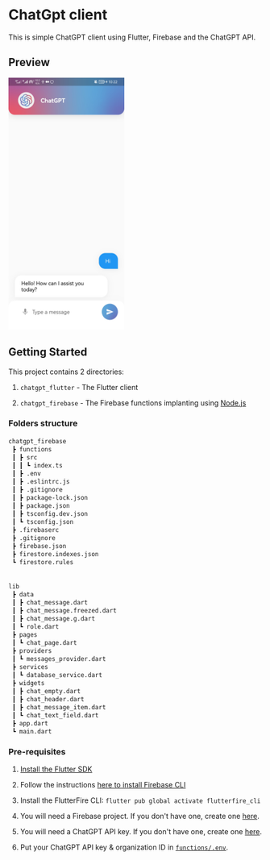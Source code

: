 # ChatGpt client

This is simple ChatGPT client using Flutter, Firebase and the ChatGPT API.

## Preview

<img src="https://github.com/ahmedalmubarak/ChatGpt-client/blob/main/chatgpt_flutter/assets/screen1.jpg?raw=true"  width="" height="500">

## Getting Started

This project contains 2 directories:

1. `chatgpt_flutter` - The Flutter client

2. `chatgpt_firebase` - The Firebase functions implanting using [Node.js](https://nodejs.org/)

### Folders structure

    chatgpt_firebase
     ┣ functions
     ┃ ┣ src
     ┃ ┃ ┗ index.ts
     ┃ ┣ .env
     ┃ ┣ .eslintrc.js
     ┃ ┣ .gitignore
     ┃ ┣ package-lock.json
     ┃ ┣ package.json
     ┃ ┣ tsconfig.dev.json
     ┃ ┗ tsconfig.json
     ┣ .firebaserc
     ┣ .gitignore
     ┣ firebase.json
     ┣ firestore.indexes.json
     ┗ firestore.rules


    lib
     ┣ data
     ┃ ┣ chat_message.dart
     ┃ ┣ chat_message.freezed.dart
     ┃ ┣ chat_message.g.dart
     ┃ ┗ role.dart
     ┣ pages
     ┃ ┗ chat_page.dart
     ┣ providers
     ┃ ┗ messages_provider.dart
     ┣ services
     ┃ ┗ database_service.dart
     ┣ widgets
     ┃ ┣ chat_empty.dart
     ┃ ┣ chat_header.dart
     ┃ ┣ chat_message_item.dart
     ┃ ┗ chat_text_field.dart
     ┣ app.dart
     ┗ main.dart

### Pre-requisites

1. [Install the Flutter SDK](https://flutter.dev/docs/get-started/install)

2. Follow the instructions [here to install Firebase CLI](https://firebase.google.com/docs/cli#install_the_firebase_cli)

3. Install the FlutterFire CLI: `flutter pub global activate flutterfire_cli`

4. You will need a Firebase project. If you don't have one, create one [here](https://console.firebase.google.com/).

5. You will need a ChatGPT API key. If you don't have one, create one [here](http://chat.openai.com/auth/login).

6. Put your ChatGPT API key & organization ID in [`functions/.env`](./chatgpt_firebase/functions/.env).
